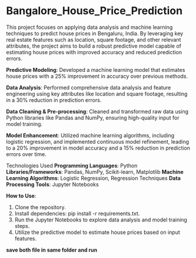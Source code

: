 # Bangalore_House_Price_Prediction
This project focuses on applying data analysis and machine learning techniques to predict house prices in Bengaluru, India. By leveraging key real estate features such as location, square footage, and other relevant attributes, the project aims to build a robust predictive model capable of estimating house prices with improved accuracy and reduced prediction errors.

**Predictive Modeling**: Developed a machine learning model that estimates house prices with a 25% improvement in accuracy over previous methods.

**Data Analysis**: Performed comprehensive data analysis and feature engineering using key attributes like location and square footage, resulting in a 30% reduction in prediction errors.

**Data Cleaning & Pre-processing**: Cleaned and transformed raw data using Python libraries like Pandas and NumPy, ensuring high-quality input for model training.

**Model Enhancement**: Utilized machine learning algorithms, including logistic regression, and implemented continuous model refinement, leading to a 20% improvement in model accuracy and a 15% reduction in prediction errors over time.

Technologies Used
**Programming Languages**: Python
**Libraries/Frameworks**: Pandas, NumPy, Scikit-learn, Matplotlib
**Machine Learning Algorithms**: Logistic Regression, Regression Techniques
**Data Processing Tools**: Jupyter Notebooks

**How to Use**:
1. Clone the repository.
2. Install dependencies: pip install -r requirements.txt.
3. Run the Jupyter Notebooks to explore data analysis and model training steps.
4. Utilize the predictive model to estimate house prices based on input features.

**save both file in same folder and run**
